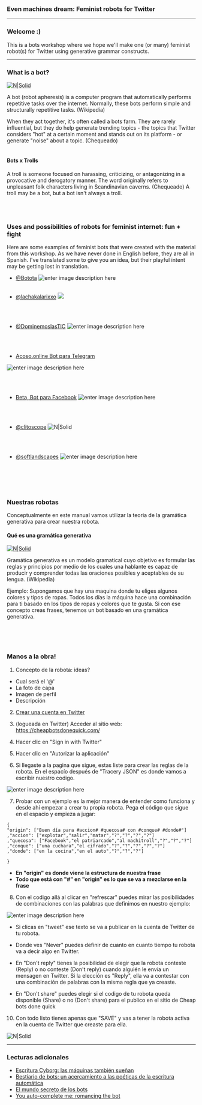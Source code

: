 ### Even machines dream: Feminist robots for Twitter
---


### Welcome :)

This is a bots workshop where we hope we'll make one (or many) feminist robot(s) for Twitter using generative grammar constructs.


---


### What is a bot?

[![N|Solid](https://media.giphy.com/media/UH9QKcraNtbxK/giphy.gif)](https://nodesource.com/products/nsolid)

A bot (robot apheresis) is a computer program that automatically performs repetitive tasks over the internet. Normally, these bots perform simple and structurally repetitive tasks. (Wikipedia)

When they act together, it's often called a bots farm. They are rarely influential, but they do help generate trending topics - the topics that Twitter considers "hot" at a certain moment and stands out on its platform - or generate "noise" about a topic. (Chequeado)
<br/><br/>


#### Bots x Trolls

A troll is someone focused on harassing, criticizing, or antagonizing in a provocative and derogatory manner. The word originally refers to unpleasant folk characters living in Scandinavian caverns. (Chequeado) A troll may be a bot, but a bot isn't always a troll.

<br/><br/>


### Uses and possibilities of robots for feminist internet: fun + fight

Here are some examples of feminist bots that were created with the material from this workshop. As we have never done in English before, they are all in Spanish. I've translated some to give you an idea, but their playful intent may be getting lost in translation. <br/>




- [@Botota](https://twitter.com/bototadice)
![enter image description here](https://i.imgur.com/ELUB0RA.jpg)
<br/><br/>

- [@lachakalarixxo](https://twitter.com/LACHAKALARIXXO)
![](https://i.imgur.com/xfQik76.jpg)

<br/><br/>
- [@DominemoslasTIC](https://twitter.com/DominemoslasTIC)
![enter image description here](https://i.imgur.com/8pKxtOR.png)

<br/><br/>
- [Acoso.online Bot para Telegram](https://acoso.online/cl/chat-de-ayuda/)

![enter image description here](https://media.giphy.com/media/jtv3zdHN5DqPQ1j6Fy/giphy.gif)

<br/><br/>
- [Beta, Bot para Facebook](bit.ly/chamabetanoinbox)
![enter image description here](https://i.imgur.com/2IIc6Zb.jpg)

<br/><br/>
- [@clitoscope](https://twitter.com/clitoscope)
![N|Solid](https://i.imgur.com/VouA6ki.jpg)

<br/><br/>
- [@softlandscapes](https://twitter.com/softlandscapes)
![enter image description here](https://i.imgur.com/iF6i8Qe.png)

<br/><br/>
---
### Nuestras robotas
Conceptualmente en este manual vamos utilizar la teoria de la gramática generativa para crear nuestra robota. 


#### Qué es una gramática generativa 

[![N|Solid](https://media.giphy.com/media/qccVJBDT6xNqU/giphy.gif)](https://nodesource.com/products/nsolid)

Gramática generativa es un modelo gramatical cuyo objetivo es formular las reglas y principios por medio de los cuales una hablante es capaz de producir y comprender todas las oraciones posibles y aceptables de su lengua. (Wikipedia)

Ejemplo: 
Supongamos que hay una maquina donde tu eliges algunos colores y tipos de ropas. Todos los días la máquina hace una combinación para ti basado en los tipos de ropas y colores que te gusta. Si con ese concepto creas frases, tenemos un bot basado en una gramática generativa.

<br/><br/><br/>

### Manos a la obra!
1. Concepto de la robota: ideas? 
- Cual será el '@'
- La foto de capa
- Imagen de perfil
- Descripción 

2. [Crear una cuenta en Twitter](https://twitter.com/i/flow/signup)

3. (logueada en Twitter) Acceder al sitio web: https://cheapbotsdonequick.com/
4. Hacer clic en "Sign in with Twitter"
5. Hacer clic en "Autorizar la aplicación"
6. Si llegaste a la pagina que sigue, estas liste para crear las reglas de la robota. En el espacío después de "Tracery JSON" es donde vamos a escribir nuestro codigo. 

![enter image description here](https://i.imgur.com/RYLoszA.png)

7. Probar con un ejemplo es la mejor manera de entender como funciona y desde ahí empezar a crear tu propia robota. Pega el código que sigue en el espacio y empieza a jugar: 
~~~~ 
{
"origin": ["Buen día para #accion# #quecosa# con #conque# #donde#"]
,"accion": ["explotar","salir","matar","?","?","?","?"]
,"quecosa": ["Facebook","el patriarcado","al machitroll","?","?","?"]
,"conque": ["una cuchara","el cifrado","?","?","?","?","?"]
,"donde": ["en la cocina","en el auto","?","?","?"]

} 
~~~~
- **En "origin" es donde viene la estructura de nuestra frase**
- **Todo que está con "#" en "origin" es lo que se va a mezclarse en la frase**


8. Con el codigo allá al clicar en "refrescar" puedes mirar las posibilidades de combinaciones con las palabras que definimos en nuestro ejemplo:

![enter image description here](https://i.imgur.com/ZcVL3jc.png)

- Si clicas en "tweet" ese texto se va a publicar en la cuenta de Twitter de tu robota.

- Donde ves "Never" puedes definir de cuanto en cuanto tiempo tu robota va a decir algo en Twitter.
- En "Don't reply" tienes la posibilidad de elegir que la robota conteste (Reply) o no conteste (Don't reply) cuando alguién le envía un mensagen en Twitter. Si la elección es "Reply", ella va a contestar con una combinación de palabras con la misma regla que ya creaste. 
- En "Don't share" puedes elegir si el codigo de tu robota queda disponible (Share) o no (Don't share) para el publico en el sitio de Cheap bots done quick
10. Con todo listo tienes apenas que "SAVE" y vas a tener la robota activa en la cuenta de Twitter que creaste para ella. 

![N|Solid](https://media2.giphy.com/media/3og0ISTHRg4HSNKTao/giphy.gif)


---
### Lecturas adicionales
- [Escritura Cyborg: las máquinas también sueñan](https://www.genderit.org/es/articles/edicion-especial-escritura-cyborg-las-maquinas-tambien-suenan)
- [Bestiario de bots: un acercamiento a las poéticas de la escritura automática](http://editorial.centroculturadigital.mx/articulo/bestiario-de-bots)
- [El mundo secreto de los bots](http://www.chequeado.com/investigacion/el-mundo-secreto-de-los-bots-y-los-trolls-y-como-esos-ejercitos-influyen-en-la-politica/)
- [You auto-complete me: romancing the bot](https://deepdives.in/you-auto-complete-me-romancing-the-bot-f2f16613fec8)
